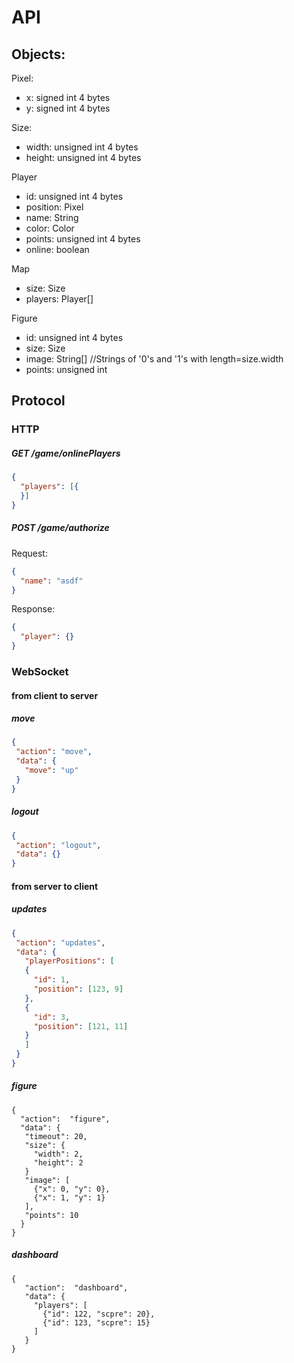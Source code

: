 # API

## Objects:

Pixel:
  - x: signed int 4 bytes
  - y: signed int 4 bytes
  
Size: 
  - width: unsigned int 4 bytes
  - height: unsigned int 4 bytes

Player
  - id: unsigned int 4 bytes
  - position: Pixel
  - name: String
  - color: Color
  - points: unsigned int 4 bytes
  - online: boolean

Map
  - size: Size
  - players: Player[]

Figure
  - id: unsigned int 4 bytes
  - size: Size
  - image: String[] //Strings of '0's and '1's with length=size.width
  - points: unsigned int
  

## Protocol


### HTTP

##### GET /game/onlinePlayers
```json
{
  "players": [{
  }]
}
```

##### POST /game/authorize
Request:
```json
{
  "name": "asdf"
}
```

Response:
```json
{
  "player": {}
}
```

### WebSocket

#### from client to server

##### move
```json
{
 "action": "move",
 "data": {
   "move": "up"
 }
}
```

##### logout
```json
{
 "action": "logout",
 "data": {}
}
```


#### from server to client

##### updates
```json
{
 "action": "updates",
 "data": {
   "playerPositions": [
   {
     "id": 1,
     "position": [123, 9]
   },
   {
     "id": 3,
     "position": [121, 11]
   }
   ]
 }
}
```

##### figure
```
{
  "action":  "figure",
  "data": {
   "timeout": 20,
   "size": {
     "width": 2,
     "height": 2
   }
   "image": [
     {"x": 0, "y": 0}, 
     {"x": 1, "y": 1}
   ],
   "points": 10
  }
}
```

##### dashboard
```
{
   "action":  "dashboard",
   "data": {
     "players": [
       {"id": 122, "scpre": 20},
       {"id": 123, "scpre": 15}
     ]
   }
}
```
